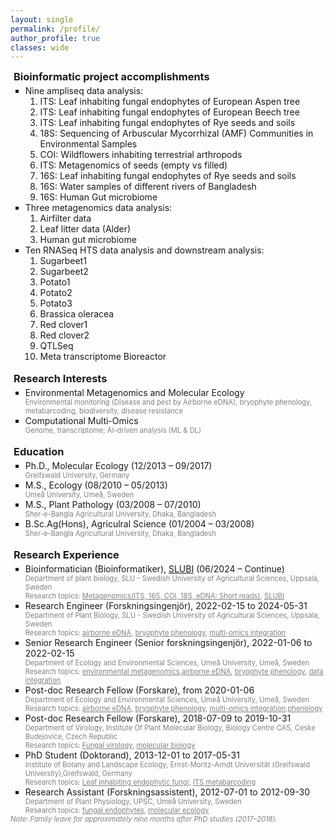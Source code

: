 ```yaml
---
layout: single
permalink: /profile/
author_profile: true
classes: wide
---
```


<head>
    <link rel="stylesheet" href="https://cdnjs.cloudflare.com/ajax/libs/font-awesome/6.0.0-beta3/css/all.min.css">
    <style>    
        h3 {
            margin-top: 0;
            margin-bottom: 0;
            padding-left: 5px;
        }
        .intro ul {
            margin-top: 4px;
            margin-bottom: 0;
            list-style-type: square
        }
        .intro p {
            margin-top: 0;
            margin-bottom: 0;
            color:gray;
            font-size: 80%;
        }
        .toggle-content {
            display: none; /* Hide content by default */
            opacity: 0; /* Start hidden */
            max-height: 0; /* Start hidden */
            overflow: hidden; /* Prevents content overflow */
            transition: max-height 0.5s ease, opacity 0.5s ease; /* Smooth transition */
            margin-bottom: 20px;
            font-size: 80%;
        }
        .toggle-button {
            cursor: pointer;
            display: flex;
            align-items: center;
            user-select: none; /* Prevent text selection */
            margin-bottom: 15px; /* Add bottom margin for gap */
        }
        .toggle-button .fas {
            margin-left: 10px;
            transition: transform 0.3s;
        }
        .toggle-button.active .fas {
            transform: rotate(90deg);
        }
        .toggle-content.show {
            display: block;
            opacity: 1;
            max-height: 1000px; /* Large enough to display the content */
        }
        .youtube-container {
            position: relative;
            width: 66.66%; /* Set width to 2/3 of the container */
            max-width: 100%; /* Ensure it doesn't exceed the container's width */
            padding-bottom: 37.5%; /* Aspect ratio 16:9 */
            height: 0;
            margin-bottom: 40px; /* Add some space below the video */
        }
        .youtube-iframe {
            position: absolute;
            top: 0;
            left: 0;
            width: 100%;
            height: 100%;
        }
        @media (max-width: 600px) {
            .youtube-container {
                width: 100%; /* Full width on small screens */
                max-width: none; /* Remove max width on small screens */
            }
        }
    </style>
</head>

<body>
    <div class="intro">
        <h3>Bioinformatic project accomplishments</h3> 
        <ul>
            <li> Nine ampliseq data analysis:            
                <ol>
                    <li>ITS: Leaf inhabiting fungal endophytes of European Aspen tree</li>
                    <li>ITS: Leaf inhabiting fungal endophytes of European Beech tree</li>
                    <li>ITS: Leaf inhabiting fungal endophytes of Rye seeds and soils</li>
                    <li>18S: Sequencing of Arbuscular Mycorrhizal (AMF) Communities in Environmental Samples</li>
                    <li>COI: Wildflowers inhabiting terrestrial arthropods</li>
                    <li>ITS: Metagenomics of seeds (empty vs filled)</li>
                    <li>16S: Leaf inhabiting fungal endophytes of Rye seeds and soils</li>
                    <li>16S: Water samples of different rivers of Bangladesh</li>
                    <li>16S: Human Gut microbiome</li>
                </ol></li>
            <li> Three metagenomics data analysis:
            <ol>
                <li>Airfilter data</li>
                <li>Leaf litter data (Alder)</li>
                <li>Human gut microbiome</li>
            </ol>
            <li> Ten RNASeq HTS data analysis and downstream analysis:
            <ol>
                <li>Sugarbeet1</li>
                <li>Sugarbeet2</li>
                <li>Potato1</li>
                <li>Potato2</li>
                <li>Potato3</li>
                <li>Brassica oleracea</li>
                <li>Red clover1</li>
                <li>Red clover2</li>
                <li>QTLSeq</li>
                <li>Meta transcriptome Bioreactor</li>
            </ol>
        </ul>
        <br>
        <h3>Research Interests</h3> 
        <ul>
            <li>Environmental Metagenomics and Molecular Ecology
            <p>Environmental monitoring (Disease and pest by Airborne eDNA), bryophyte phenology, metabarcoding, biodiversity, disease resistance</p></li>
            <li>Computational Multi-Omics
            <p>Genome, transcriptome; AI-driven analysis (ML & DL)</p></li>
        </ul>
        <br>
        <h3>Education</h3>
        <ul>
            <li>Ph.D., Molecular Ecology (12/2013 – 09/2017)
            <p>Greifswald University, Germany</p></li>
            <li>M.S., Ecology (08/2010 – 05/2013)
            <p>Umeå University, Umeå, Sweden</p></li>
            <li>M.S., Plant Pathology (03/2008 – 07/2010)
            <p>Sher-e-Bangla Agricultural University, Dhaka, Bangladesh</p></li>
            <li>B.Sc.Ag(Hons), Agriculral Science (01/2004 – 03/2008)
            <p>Sher-e-Bangla Agricultural University, Dhaka, Bangladesh</p></li>            
        </ul>
        <br>
        <h3>Research Experience</h3>
        <ul>
            <li>Bioinformatician (Bioinformatiker), <a href="https://www.slu.se/en/profilepages/s/abu-siddique/" target="_blank" style="color: inherit; ">SLUBI</a> (06/2024 – Continue)
            <p>Department of plant biology, SLU - Swedish University of Agricultural Sciences, Uppsala, Sweden<br>
            Research topics: <u>Metagenomics(ITS, 16S, COI, 18S, eDNA: Short reads)</u>, <u>SLUBI</u></p></li>  
            <li>Research Engineer (Forskningsingenjör), 2022-02-15 to 2024-05-31
            <p>Department of Plant Biology, SLU - Swedish University of Agricultural Sciences, Uppsala, Sweden<br>
            Research topics: <u>airborne eDNA</u>, <u>bryophyte phenology</u>, <u>multi-omics integration</u></p></li>  <li>Senior Research Engineer (Senior forskningsingenjör), 2022-01-06 to 2022-02-15
            <p>Department of Ecology and Environmental Sciences, Umeå University, Umeå, Sweden<br>
            Research topics: <u>environmental metagenomics</u>,<u>airborne eDNA</u>, <u>bryophyte phenology</u>, <u>data integration</u></p></li>
            <li>Post-doc Research Fellow (Forskare), from 2020-01-06
            <p>Department of Ecology and Environmental Sciences, Umeå University, Umeå, Sweden<br>
            Research topics: <u>airborne eDNA</u>, <u>bryophyte phenology</u>, <u>multi-omics integration</u>,<u>phenology</u></p></li>
            <li>Post-doc Research Fellow (Forskare), 2018-07-09 to 2019-10-31
            <p>Department of Virology, Institute Of Plant Molecular Biology, Biology Centre CAS, Ceske Budejovice, Czech Republic<br>
            Research topics: <u>Fungal virology</u>, <u>molecular biology</u></p></li>
            <li>PhD Student (Doktorand), 2013-12-01 to 2017-05-31
            <p>Institute of Botany and Landscape Ecology, Ernst-Moritz-Arndt Universität (Greifswald University),Greifswald, Germany<br>
            Research topics: <u>Leaf inhabiting endophytic fungi</u>, <u>ITS metabarcoding</u></p></li>
            <li>Research Assistant (Forskningsassistent), 2012-07-01 to 2012-09-30
            <p>Department of Plant Physiology, UPSC, Umeå University, Sweden<br>
            Research topics: <u>fungal endophytes</u>, <u>molecular ecology</u></p></li>
        </ul>
            <p><i>Note: Family leave for approximately nine months after PhD studies (2017–2018).</i></p>
            <br>
